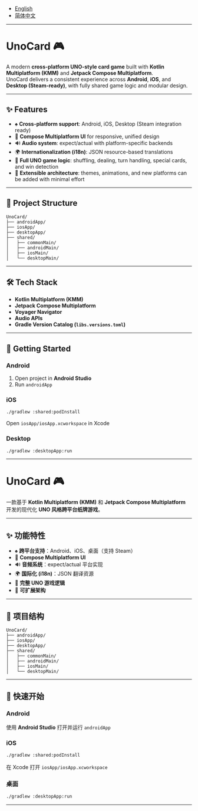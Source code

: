 <a id="top"></a>

* [English](#enu)
* [简体中文](#chs)
***

<a id="enu"></a>

# UnoCard 🎮

A modern **cross-platform UNO-style card game** built with **Kotlin Multiplatform (KMM)** and **Jetpack Compose Multiplatform**.  
UnoCard delivers a consistent experience across **Android**, **iOS**, and **Desktop (Steam-ready)**, with fully shared game logic and modular design.

---

## ✨ Features
- ♠️ **Cross-platform support**: Android, iOS, Desktop (Steam integration ready)
- 🎨 **Compose Multiplatform UI** for responsive, unified design
- 🔊 **Audio system**: expect/actual with platform-specific backends
- 🌍 **Internationalization (i18n)**: JSON resource-based translations
- 🎲 **Full UNO game logic**: shuffling, dealing, turn handling, special cards, and win detection
- 🚀 **Extensible architecture**: themes, animations, and new platforms can be added with minimal effort

---

## 📂 Project Structure

```
UnoCard/
├── androidApp/
├── iosApp/
├── desktopApp/
├── shared/
│   ├── commonMain/
│   ├── androidMain/
│   ├── iosMain/
│   └── desktopMain/
```

---

## 🛠️ Tech Stack
- **Kotlin Multiplatform (KMM)**
- **Jetpack Compose Multiplatform**
- **Voyager Navigator**
- **Audio APIs**
- **Gradle Version Catalog (`libs.versions.toml`)**

---

## 🚀 Getting Started
### Android
1. Open project in **Android Studio**
2. Run `androidApp`

### iOS
```bash
./gradlew :shared:podInstall
```
Open `iosApp/iosApp.xcworkspace` in Xcode

### Desktop
```bash
./gradlew :desktopApp:run
```

---

<a id="chs"></a>

# UnoCard 🎮

一款基于 **Kotlin Multiplatform (KMM)** 和 **Jetpack Compose Multiplatform** 开发的现代化 **UNO 风格跨平台纸牌游戏**。

---

## ✨ 功能特性
- ♠️ **跨平台支持**：Android、iOS、桌面（支持 Steam）
- 🎨 **Compose Multiplatform UI**
- 🔊 **音频系统**：expect/actual 平台实现
- 🌍 **国际化 (i18n)**：JSON 翻译资源
- 🎲 **完整 UNO 游戏逻辑**
- 🚀 **可扩展架构**

---

## 📂 项目结构

```
UnoCard/
├── androidApp/
├── iosApp/
├── desktopApp/
├── shared/
│   ├── commonMain/
│   ├── androidMain/
│   ├── iosMain/
│   └── desktopMain/
```

---

## 🚀 快速开始
### Android
使用 **Android Studio** 打开并运行 `androidApp`

### iOS
```bash
./gradlew :shared:podInstall
```
在 Xcode 打开 `iosApp/iosApp.xcworkspace`

### 桌面
```bash
./gradlew :desktopApp:run
```

---
